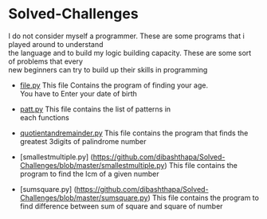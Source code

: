 # Solved-Challenges
I do not consider myself a programmer. These are some programs that i played around to understand<br>
the language and to build my logic building capacity. These are some sort of problems that every <br>
new beginners can try to build up their skills in programming


- [file.py](https://github.com/dibashthapa/Solved-Challenges/blob/master/file.py) This file Contains the program of finding your age.<br>
You have to Enter your date of birth
 
- [patt.py](https://github.com/dibashthapa/Solved-Challenges/blob/master/patt.py) This file contains the list of patterns in<br>
    each functions
    
- [quotientandremainder.py](https://github.com/dibashthapa/Solved-Challenges/blob/master/quotientandremainder.py) This file contains the program that finds the greatest 3digits of palindrome number

- [smallestmultiple.py] (https://github.com/dibashthapa/Solved-Challenges/blob/master/smallestmultiple.py) This file contains the 
  program to find the lcm of a given number
  
- [sumsquare.py] (https://github.com/dibashthapa/Solved-Challenges/blob/master/sumsquare.py) This file contains the program to find 
  difference between sum of square and square of number

